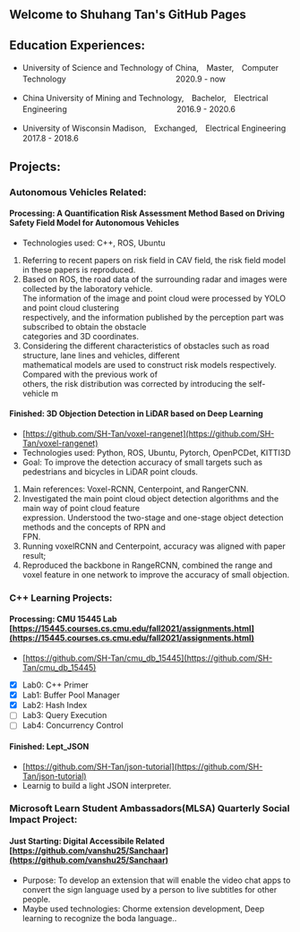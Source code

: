 ## Welcome to Shuhang Tan's GitHub Pages

## Education Experiences:

  *  University of Science and Technology of China,　Master,　Computer Technology　　　　　　　　　　　　　　2020.9 - now

  *  China University of Mining and Technology,　Bachelor,　Electrical Engineering　　　　　　　　　　　　　　2016.9 - 2020.6

  *  University of Wisconsin Madison,　Exchanged,　Electrical Engineering　　　　　　　　　　　　　　　　　　2017.8 - 2018.6  

## Projects:
  ###  Autonomous Vehicles Related:
   #### Processing: A Quantification Risk Assessment Method Based on Driving Safety Field Model for Autonomous Vehicles  
   - Technologies used: C++, ROS, Ubuntu  
   1. Referring to recent papers on risk field in CAV field, the risk field model in these papers is reproduced.  
   2. Based on ROS, the road data of the surrounding radar and images were collected by the laboratory vehicle.  
      The information of the image and point cloud were processed by YOLO and point cloud clustering  
      respectively, and the information published by the perception part was subscribed to obtain the obstacle  
      categories and 3D coordinates.  
   3. Considering the different characteristics of obstacles such as road structure, lane lines and vehicles, different  
      mathematical models are used to construct risk models respectively. Compared with the previous work of  
      others, the risk distribution was corrected by introducing the self-vehicle m
   

   #### Finished: 3D Objection Detection in LiDAR based on Deep Learning  
   - [https://github.com/SH-Tan/voxel-rangenet](https://github.com/SH-Tan/voxel-rangenet)  
   -    Technologies used: Python, ROS, Ubuntu, Pytorch, OpenPCDet, KITTI3D  
   -    Goal: To improve the detection accuracy of small targets such as pedestrians and bicycles in LiDAR point clouds.  
   1.    Main references: Voxel-RCNN, Centerpoint, and RangerCNN.  
   2.    Investigated the main point cloud object detection algorithms and the main way of point cloud feature  
         expression. Understood the two-stage and one-stage object detection methods and the concepts of RPN and  
         FPN.  
   3.    Running voxelRCNN and Centerpoint, accuracy was aligned with paper result;  
   4.    Reproduced the backbone in RangeRCNN, combined the range and voxel feature in one network to improve
         the accuracy of small objection.
  ###  C++ Learning Projects:
   #### Processing: CMU 15445 Lab [https://15445.courses.cs.cmu.edu/fall2021/assignments.html](https://15445.courses.cs.cmu.edu/fall2021/assignments.html)  
   - [https://github.com/SH-Tan/cmu_db_15445](https://github.com/SH-Tan/cmu_db_15445)
   - [x] Lab0:  C++ Primer
   - [x] Lab1:  Buffer Pool Manager
   - [x] Lab2:  Hash Index
   - [ ] Lab3:  Query Execution
   - [ ] Lab4:  Concurrency Control
   #### Finished: Lept_JSON  
   - [https://github.com/SH-Tan/json-tutorial](https://github.com/SH-Tan/json-tutorial)
   - Learnig to build a light JSON interpreter.
  ###  Microsoft Learn Student Ambassadors(MLSA) Quarterly Social Impact Project:
   #### Just Starting: Digital Accessibile Related [https://github.com/vanshu25/Sanchaar](https://github.com/vanshu25/Sanchaar)  
   - Purpose: To develop an extension that will enable the video chat apps to convert the sign language used by a person to live subtitles for other people.  
   - Maybe used technologies: Chorme extension development, Deep learning to recognize the boda language..
